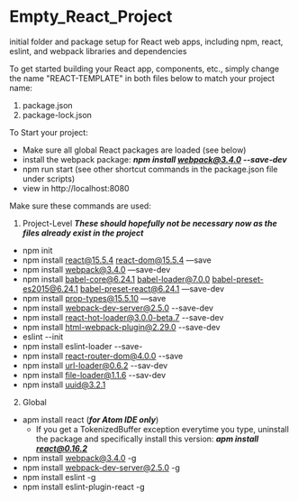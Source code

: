 # Empty_React_Project
initial folder and package setup for React web apps, including npm, react, eslint, and webpack libraries and dependencies

To get started building your React app, components, etc., simply change the name "REACT-TEMPLATE" in both files below to match your project name:
1. package.json
2. package-lock.json

To Start your project:
- Make sure all global React packages are loaded (see below)
- install the webpack package: ***npm install webpack@3.4.0 --save-dev***
- npm run start (see other shortcut commands in the package.json file under scripts)
- view in http://localhost:8080

Make sure these commands are used:
1. Project-Level ***These should hopefully not be necessary now as the files already exist in the project***
- npm init
- npm install react@15.5.4 react-dom@15.5.4 —save
- npm install webpack@3.4.0 —save-dev
- npm install babel-core@6.24.1 babel-loader@7.0.0 babel-preset-es2015@6.24.1 babel-preset-react@6.24.1 —save-dev
- npm install prop-types@15.5.10 —save
- npm install webpack-dev-server@2.5.0 --save-dev
- npm install react-hot-loader@3.0.0-beta.7 --save-dev
- npm install html-webpack-plugin@2.29.0 --save-dev
- eslint --init
- npm install eslint-loader --save-
- npm install react-router-dom@4.0.0 --save
- npm install url-loader@0.6.2 --sav-dev
- npm install file-loader@1.1.6 --sav-dev
- npm install uuid@3.2.1


2. Global
- apm install react (***for Atom IDE only***)
  - If you get a TokenizedBuffer exception everytime you type, uninstall the package and specifically install this version:       ***apm install react@0.16.2***
- npm install webpack@3.4.0 -g
- npm install webpack-dev-server@2.5.0 -g
- npm install eslint -g
- npm install eslint-plugin-react -g

